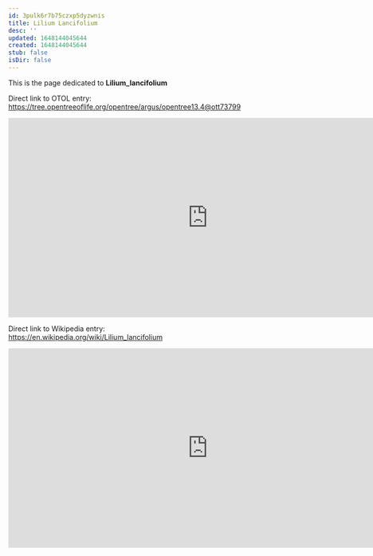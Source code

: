 ```yaml
---
id: 3pulk6r7b75czxp5dyzwnis
title: Lilium Lancifolium
desc: ''
updated: 1648144045644
created: 1648144045644
stub: false
isDir: false
---
```

This is the page dedicated to **Lilium_lancifolium**


Direct link to OTOL entry: https://tree.opentreeoflife.org/opentree/argus/opentree13.4@ott73799



<html>
    <body>
    <iframe src="https://tree.opentreeoflife.org/opentree/argus/opentree13.4@ott73799"
    width="800" height="400" frameborder="0" allowfullscreen> </iframe>
    </body>
</html>
    


Direct link to Wikipedia entry: https://en.wikipedia.org/wiki/Lilium_lancifolium



<html>
    <body>
    <iframe src="https://en.wikipedia.org/wiki/Lilium_lancifolium"
    width="800" height="400" frameborder="0" allowfullscreen> </iframe>
    </body>
</html>
    
